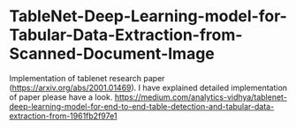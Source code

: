 # TableNet-Deep-Learning-model-for-Tabular-Data-Extraction-from-Scanned-Document-Image

Implementation of tablenet research paper (https://arxiv.org/abs/2001.01469).
I have explained detailed implementation of paper please have a look.
https://medium.com/analytics-vidhya/tablenet-deep-learning-model-for-end-to-end-table-detection-and-tabular-data-extraction-from-1961fb2f97e1

